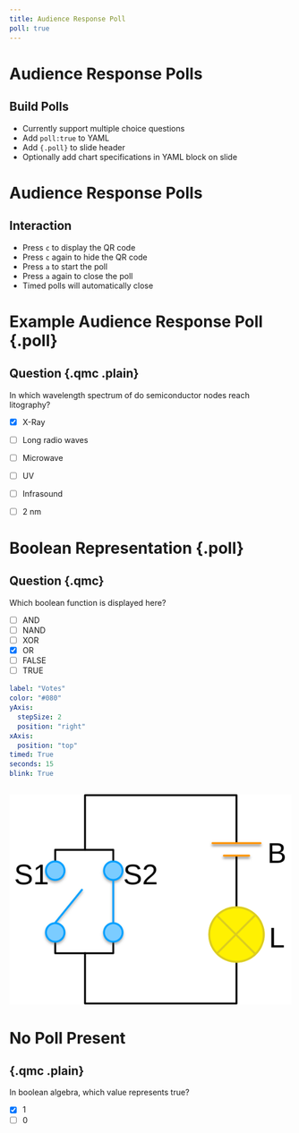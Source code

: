 ```yaml
---
title: Audience Response Poll
poll: true
---
```


# Audience Response Polls

## Build Polls

- Currently support multiple choice questions
- Add `poll:true` to YAML
- Add `{.poll}` to slide header
- Optionally add chart specifications in YAML block on slide


# Audience Response Polls

## Interaction

- Press `c` to display the QR code
- Press `c` again to hide the QR code
- Press `a` to start the poll
- Press `a` again to close the poll
- Timed polls will automatically close


# Example Audience Response Poll {.poll}

## Question  {.qmc .plain}

In which wavelength spectrum of do semiconductor nodes reach litography?

- [x] X-Ray
- [ ] Long radio waves
- [ ] Microwave
- [ ] UV
- [ ] Infrasound
- [ ] 2 nm



# Boolean Representation {.poll}

## Question  {.qmc}

Which boolean function is displayed here?

- [ ] AND
- [ ] NAND
- [ ] XOR
- [x] OR
- [ ] FALSE
- [ ] TRUE

```yaml
label: "Votes"
color: "#080"
yAxis:
  stepSize: 2 
  position: "right"
xAxis:
  position: "top"
timed: True
seconds: 15
blink: True
``` 

## 

![](include/schaltung-or-01.svg)



# No Poll Present

## {.qmc .plain}

In boolean algebra, which value represents true?

- [x] 1
- [ ] 0